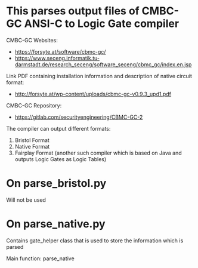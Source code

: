 # This parses output files of CMBC-GC ANSI-C to Logic Gate compiler
CMBC-GC Websites:
* https://forsyte.at/software/cbmc-gc/
* https://www.seceng.informatik.tu-darmstadt.de/research_seceng/software_seceng/cbmc_gc/index.en.jsp

Link PDF containing installation information and description of native circuit format:
* http://forsyte.at/wp-content/uploads/cbmc-gc-v0.9.3_upd1.pdf

CMBC-GC Repository:
* https://gitlab.com/securityengineering/CBMC-GC-2

The compiler can output different formats:
1. Bristol Format
2. Native Format
3. Fairplay Format (another such compiler which is based on Java and outputs Logic Gates as Logic Tables)

# On parse_bristol.py
Will not be used

# On parse_native.py
Contains gate_helper class that is used to store the information which is parsed 

Main function: parse_native 
